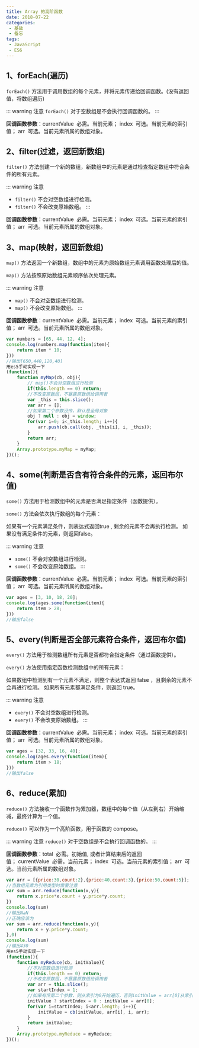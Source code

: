 ```yaml
---
title: Array 的高阶函数
date: 2018-07-22
categories:
 - 基础
 - 备忘
tags:
 - JavaScript
 - ES6
---
```


## 1、forEach(遍历)
`forEach()` 方法用于调用数组的每个元素，并将元素传递给回调函数。(没有返回值，将数组遍历)

::: warning 注意
`forEach()` 对于空数组是不会执行回调函数的。
:::

__回调函数参数__：currentValue  必需。当前元素； index  可选。当前元素的索引值； arr  可选。当前元素所属的数组对象。

## 2、filter(过滤，返回新数组)
`filter()` 方法创建一个新的数组，新数组中的元素是通过检查指定数组中符合条件的所有元素。

::: warning 注意
* `filter()` 不会对空数组进行检测。
* `filter()` 不会改变原始数组。
:::

__回调函数参数__：currentValue  必需。当前元素； index  可选。当前元素的索引值； arr  可选。当前元素所属的数组对象。

## 3、map(映射，返回新数组)
`map()` 方法返回一个新数组，数组中的元素为原始数组元素调用函数处理后的值。

`map()` 方法按照原始数组元素顺序依次处理元素。

::: warning 注意
* `map()` 不会对空数组进行检测。
* `map()` 不会改变原始数组。
:::

__回调函数参数__：currentValue  必需。当前元素； index  可选。当前元素的索引值； arr  可选。当前元素所属的数组对象。

```js
var numbers = [65, 44, 12, 4];
console.log(numbers.map(function(item){
	return item * 10;
}))
//输出[650,440,120,40]
用es5手动实现一下
(function(){
    function myMap(cb, obj){
    	// map()不会对空数组进行检测
    	if(this.length == 0) return;
        //不改变原数组，不暴露原数组给调用者
    	var _this = this.slice();
        var arr = [];
        //如果第二个参数没传，默认是全局对象
        obj ? null : obj = window;
    	for(var i=0; i<_this.length; i++){
        	arr.push(cb.call(obj, _this[i], i, _this));
        }
        return arr;
    }
    Array.prototype.myMap = myMap;
})();
```

## 4、some(判断是否含有符合条件的元素，返回布尔值)
`some()` 方法用于检测数组中的元素是否满足指定条件（函数提供）。

`some()` 方法会依次执行数组的每个元素：

如果有一个元素满足条件，则表达式返回true , 剩余的元素不会再执行检测。
如果没有满足条件的元素，则返回false。

::: warning 注意
* `some()` 不会对空数组进行检测。
* `some()` 不会改变原始数组。
:::

__回调函数参数__：currentValue  必需。当前元素； index  可选。当前元素的索引值； arr  可选。当前元素所属的数组对象。

```js
var ages = [3, 10, 18, 20];
console.log(ages.some(function(item){
	return item > 28;
}))
//输出false
```

## 5、every(判断是否全部元素符合条件，返回布尔值)
`every()` 方法用于检测数组所有元素是否都符合指定条件（通过函数提供）。

`every()` 方法使用指定函数检测数组中的所有元素：

如果数组中检测到有一个元素不满足，则整个表达式返回 false ，且剩余的元素不会再进行检测。
如果所有元素都满足条件，则返回 true。

::: warning 注意
* `every()` 不会对空数组进行检测。
* `every()` 不会改变原始数组。
:::

__回调函数参数__：currentValue  必需。当前元素； index  可选。当前元素的索引值； arr  可选。当前元素所属的数组对象。

```js
var ages = [32, 33, 16, 40];
console.log(ages.every(function(item){
	return item > 18;
}))
//输出false
```

## 6、reduce(累加)
`reduce()` 方法接收一个函数作为累加器，数组中的每个值（从左到右）开始缩减，最终计算为一个值。

`reduce()` 可以作为一个高阶函数，用于函数的 compose。

::: warning 注意
`reduce()` 对于空数组是不会执行回调函数的。
:::

__回调函数参数__：total  必需。初始值, 或者计算结束后的返回值； currentValue  必需。当前元素； index  可选。当前元素的索引值； arr  可选。当前元素所属的数组对象。

```js
var arr = [{price:30,count:2},{price:40,count:3},{price:50,count:5}];
//当数组元素为引用类型时需要注意
var sum = arr.reduce(function(x,y){
	return x.price*x.count + y.price*y.count;
})
console.log(sum)
//输出NaN
//正确应该为
var sum = arr.reduce(function(x,y){
	return x + y.price*y.count;
},0)
console.log(sum)
//输出430
用es5手动实现一下
(function(){
    function myReduce(cb, initValue){
    	//不对空数组进行检测
    	if(this.length == 0) return;
        //不改变原数组，不暴露原数组给调用者
        var arr = this.slice();
        var startIndex = 1;
        //如果有传第二个参数，则从索引为0开始遍历，否则initValue = arr[0]从索引为1开始遍历
        initValue ? startIndex = 0 : initValue = arr[0];
        for(var i=startIndex; i<arr.length; i++){
            initValue = cb(initValue, arr[i], i, arr);
        }
        return initValue;
    }
    Array.prototype.myReduce = myReduce;
})();
```
 